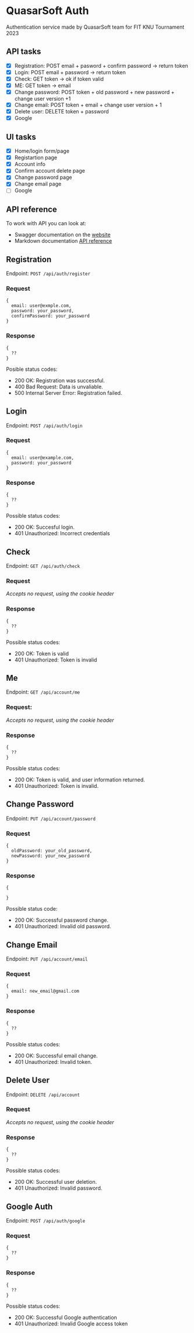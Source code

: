 # QuasarSoft Auth

Authentication service made by QuasarSoft team for FIT KNU Tournament 2023

## API tasks

- [x] Registration: POST email + pasword + confirm password -> return token
- [x] Login: POST email + password -> return token
- [x] Check: GET token -> ok if token valid
- [x] ME: GET token -> email
- [x] Change password: POST token + old password + new password + change user version +1
- [x] Change email: POST token + email + change user version + 1
- [x] Delete user: DELETE token + password
- [x] Google

## UI tasks

- [x] Home/login form/page
- [x] Registartion page
- [x] Account info
- [x] Confirm account delete page
- [x] Change password page
- [x] Change email page
- [ ] Google

## API reference

To work with API you can look at:

- Swagger documentation on the [website](https://fit-knu-tournament.onrender.com/swagger)
- Markdown documentation [API reference](./docs/api.md)

## Registration

Endpoint: `POST /api/auth/register`

### Request
```
{
  email: user@exmple.com,
  password: your_password,
  confirmPassword: your_password
}
```

### Response
```
{
  ??
}
```

Posible status codes:
- 200 OK: Registration was successful.
- 400 Bad Request: Data is unvaliable.
- 500 Internal Server Error: Registration failed.

## Login

Endpoint: `POST /api/auth/login`

### Request
```
{
  email: user@example.com,
  password: your_password
}
```

### Response
```
{
  ??
}
```

Possible status codes:
- 200 OK: Succesful login.
- 401 Unauthorized: Incorrect credentials

## Check

Endpoint: `GET /api/auth/check`

### Request

*Accepts no request, using the cookie header*

### Response
```
{
  ??
}
```

Possible status codes:
- 200 OK: Token is valid
- 401 Unauthorized: Token is invalid

## Me

Endpoint: `GET /api/account/me`

### Request:

*Accepts no request, using the cookie header*

### Response
```
{
  ??
}
```

Possible status codes:
- 200 OK: Token is valid, and user information returned.
- 401 Unauthorized: Token is invalid.

## Change Password

Endpoint: `PUT /api/account/password`

### Request
```
{
  oldPassword: your_old_password,
  newPassword: your_new_password
}
```

### Response
```
{
  
}
```

Possible status code:
- 200 OK: Successful password change.
- 401 Unauthorized: Invalid old password.

## Change Email

Endpoint: `PUT /api/account/email`

### Request
```
{
  email: new_email@gmail.com
}
```

### Response
```
{
  ??
}
```

Possible status codes:
- 200 OK: Successful email change.
- 401 Unauthorized: Invalid token.

## Delete User

Endpoint: `DELETE /api/account`

### Request

*Accepts no request, using the cookie header*

### Response
```
{
  ??  
}
```

Possible status codes:
- 200 OK: Successful user deletion.
- 401 Unauthorized: Invalid password.

## Google Auth

Endpoint: `POST /api/auth/google`

### Request
```
{
  ??
}
```

### Response
```
{
  ??
}
```

Possible status codes:
- 200 OK: Successful Google authentication
- 401 Unauthorized: Invalid Google access token
